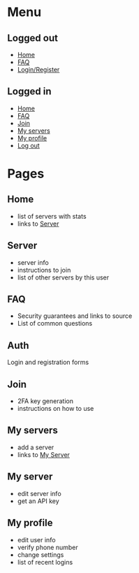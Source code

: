 # Menu

## Logged out
* [Home](#Home)
* [FAQ](#FAQ)
* [Login/Register](#Auth)

## Logged in
* [Home](#Home)
* [FAQ](#FAQ)
* [Join](#Join)
* [My servers](#My-servers)
* [My profile](#My-profile)
* [Log out](#Logout)

# Pages

## Home

* list of servers with stats
* links to [Server](#Server)

## Server

* server info
* instructions to join
* list of other servers by this user

## FAQ

* Security guarantees and links to source
* List of common questions

## Auth

Login and registration forms

## Join

* 2FA key generation
* instructions on how to use

## My servers

* add a server
* links to [My Server](#My-server)

## My server

* edit server info
* get an API key

## My profile

* edit user info
* verify phone number
* change settings
* list of recent logins